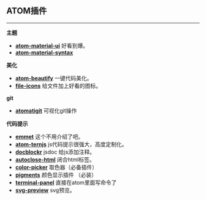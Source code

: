 ## ATOM插件

---

**主题**

* [**atom-material-ui**](https://atom.io/themes/atom-material-ui)
   好看到爆。
* [**atom-material-syntax**](https://atom.io/themes/atom-material-syntax)

**美化**

* [**atom-beautify**](https://atom.io/packages/atom-beautify)
   一键代码美化。
* [**file-icons**](https://atom.io/packages/file-icons)
   给文件加上好看的图标。

**git**

* [**atomatigit**](https://atom.io/packages/atomatigit)
   可视化git操作

**代码提示**

* [**emmet**](https://atom.io/packages/emmet)
   这个不用介绍了吧。
* [**atom-ternjs**](https://atom.io/packages/atom-ternjs)
   js代码提示很强大，高度定制化。
* [**docblockr**](https://atom.io/packages/docblockr)
   jsdoc 给js添加注释。
* [**autoclose-html**](https://atom.io/packages/autoclose-html)
   闭合html标签。
* [**color-picker**](https://atom.io/packages/color-picker)
   取色器（必备插件）
* [**pigments**](https://atom.io/packages/pigments)
   颜色显示插件 （必装）
* [**terminal-panel**](https://atom.io/packages/terminal-panel)
   直接在atom里面写命令了
* [**svg-preview**](https://atom.io/packages/svg-preview)
   svg预览。



